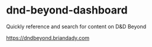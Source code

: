 # dnd-beyond-dashboard
Quickly reference and search for content on D&amp;D Beyond

https://dndbeyond.briandady.com
